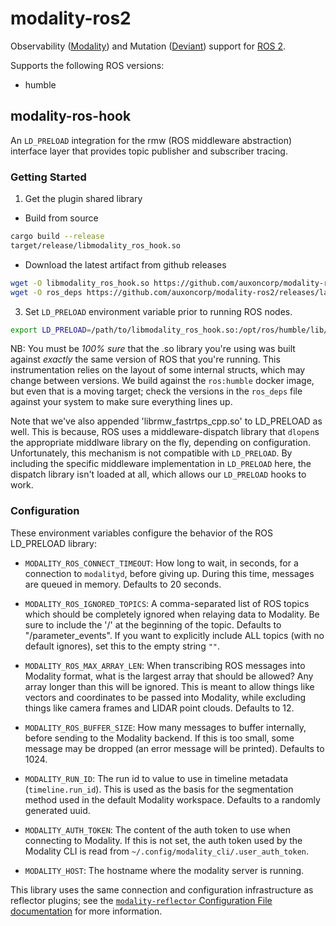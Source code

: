 # modality-ros2
Observability ([Modality](https://docs.auxon.io/modality/)) and Mutation ([Deviant](https://docs.auxon.io/deviant/)) support for [ROS 2](https://www.ros.org/).

Supports the following ROS versions:
* humble

## modality-ros-hook

An `LD_PRELOAD` integration for the rmw (ROS middleware abstraction) interface layer that provides topic
publisher and subscriber tracing.

### Getting Started

1. Get the plugin shared library
  * Build from source
  ```bash
  cargo build --release
  target/release/libmodality_ros_hook.so
  ```

  * Download the latest artifact from github releases
  ```bash
  wget -O libmodality_ros_hook.so https://github.com/auxoncorp/modality-ros2/releases/latest/download/libmodality_ros_hook_22.04_amd64.so
  wget -O ros_deps https://github.com/auxoncorp/modality-ros2/releases/latest/download/ros_deps_22.04
  ```

3. Set `LD_PRELOAD` environment variable prior to running ROS nodes.
  ```bash
  export LD_PRELOAD=/path/to/libmodality_ros_hook.so:/opt/ros/humble/lib/librmw_fastrtps_cpp.so
  ```

  NB: You must be *100% sure* that the .so library you're using was
  built against *exactly* the same version of ROS that you're
  running. This instrumentation relies on the layout of some internal
  structs, which may change between versions. We build against the
  `ros:humble` docker image, but even that is a moving target; check
  the versions in the `ros_deps` file against your system to make sure
  everything lines up.

  Note that we've also appended 'librmw_fastrtps_cpp.so' to LD_PRELOAD
  as well. This is because, ROS uses a middleware-dispatch library
  that `dlopen`s the appropriate middlware library on the fly,
  depending on configuration. Unfortunately, this mechanism is not
  compatible with `LD_PRELOAD`. By including the specific middleware
  implementation in `LD_PRELOAD` here, the dispatch library isn't
  loaded at all, which allows our `LD_PRELOAD` hooks to work.

### Configuration

These environment variables configure the behavior of the ROS LD_PRELOAD library:

* `MODALITY_ROS_CONNECT_TIMEOUT`: How long to wait, in seconds, for a
  connection to `modalityd`, before giving up. During this time,
  messages are queued in memory. Defaults to 20 seconds.

* `MODALITY_ROS_IGNORED_TOPICS`: A comma-separated list of ROS topics
  which should be completely ignored when relaying data to
  Modality. Be sure to include the '/' at the beginning of the
  topic. Defaults to "/parameter_events". If you want to explicitly
  include ALL topics (with no default ignores), set this to the empty
  string `""`.

* `MODALITY_ROS_MAX_ARRAY_LEN`: When transcribing ROS messages into
  Modality format, what is the largest array that should be allowed?
  Any array longer than this will be ignored. This is meant to allow
  things like vectors and coordinates to be passed into Modality,
  while excluding things like camera frames and LIDAR point
  clouds. Defaults to 12.

* `MODALITY_ROS_BUFFER_SIZE`: How many messages to buffer internally,
  before sending to the Modality backend. If this is too small, some
  message may be dropped (an error message will be printed). Defaults
  to 1024.

* `MODALITY_RUN_ID`: The run id to value to use in timeline metadata
  (`timeline.run_id`). This is used as the basis for the segmentation
  method used in the default Modality workspace.  Defaults to a
  randomly generated uuid.

* `MODALITY_AUTH_TOKEN`: The content of the auth token to use when
  connecting to Modality. If this is not set, the auth token used by
  the Modality CLI is read from
  `~/.config/modality_cli/.user_auth_token`.

* `MODALITY_HOST`: The hostname where the modality server is running.

This library uses the same connection and configuration infrastructure as
reflector plugins; see the [`modality-reflector` Configuration File documentation](https://docs.auxon.io/modality/ingest/modality-reflector-configuration-file.html)
for more information.
